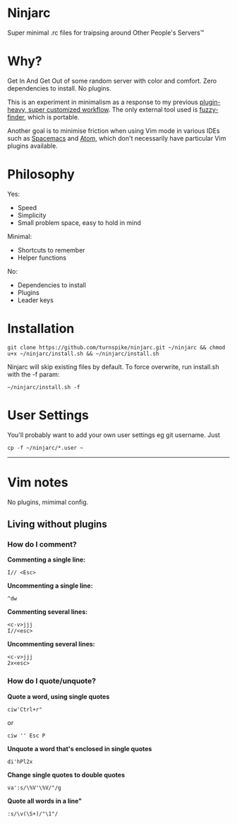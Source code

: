 # Ninjarc
Super minimal .rc files for traipsing around Other People's Servers™

# Why?

Get In And Get Out of some random server with color and comfort. Zero dependencies to install. No plugins.

This is an experiment in minimalism as a response to my previous [plugin-heavy, super customized workflow](https://github.com/turnspike/aetherwolf). The only external tool used is [fuzzy-finder](https://github.com/junegunn/fzf/), which is portable.

Another goal is to minimise friction when using Vim mode in various IDEs such as [Spacemacs](http://spacemacs.org) and [Atom](https://atom.io), which don't necessarily have particular Vim plugins available.

# Philosophy

Yes:
- Speed
- Simplicity
- Small problem space, easy to hold in mind

Minimal:
- Shortcuts to remember
- Helper functions

No:
- Dependencies to install
- Plugins
- Leader keys

# Installation
````
git clone https://github.com/turnspike/ninjarc.git ~/ninjarc && chmod u+x ~/ninjarc/install.sh && ~/ninjarc/install.sh
````

Ninjarc will skip existing files by default. To force overwrite, run install.sh with the -f param:
````
~/ninjarc/install.sh -f
````

# User Settings

You'll probably want to add your own user settings eg git username. Just 
````
cp -f ~/ninjarc/*.user ~
````

---

# Vim notes

No plugins, mimimal config.

## Living without plugins

### How do I comment?

**Commenting a single line:**
````
I// <Esc>
````

**Uncommenting a single line:**
````
^dw
````

**Commenting several lines:**
````
<c-v>jjj
I//<esc>
````

**Uncommenting several lines:**
````
<c-v>jjj
2x<esc>
````
### How do I quote/unquote?

**Quote a word, using single quotes**
````
ciw'Ctrl+r"
````
or
````
ciw '' Esc P
````

**Unquote a word that's enclosed in single quotes**
````
di'hPl2x
````

**Change single quotes to double quotes**
````
va':s/\%V'\%V/"/g
````

**Quote all words in a line"**
````
:s/\v(\S+)/"\1"/
````
